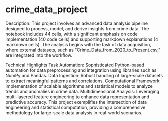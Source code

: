 # crime_data_project

Description:
This project involves an advanced data analysis pipeline designed to process, model, and derive insights from crime data. The notebook includes 44 cells, with a significant emphasis on code implementation (40 code cells) and supporting markdown explanations (4 markdown cells). The analysis begins with the task of data acquisition, where external datasets, such as "Crime_Data_from_2020_to_Present.csv," are integrated into the workflow.

Technical Highlights
Task Automation: Sophisticated Python-based automation for data preprocessing and integration using libraries such as NumPy and Pandas.
Data Ingestion: Robust handling of large-scale datasets to extract meaningful patterns and correlations.
Computational Framework: Implementation of scalable algorithms and statistical models to analyze trends and anomalies in crime data.
Multidimensional Analysis: Leveraging multi-layered feature engineering to enhance data representation and predictive accuracy.
This project exemplifies the intersection of data engineering and statistical computation, providing a comprehensive methodology for large-scale data analysis in real-world scenarios.
